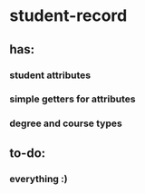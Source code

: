 # student-record
## has:
### student attributes
### simple getters for attributes
### degree and course types
## to-do:
### everything :)
